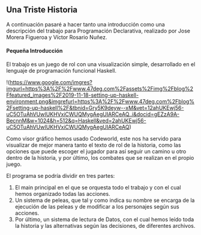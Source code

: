 ##                                                                                   Una Triste Historia

A continuación pasaré a hacer tanto una introducción como una descripción del trabajo para Programación Declarativa, realizado por Jose Morera Figueroa y Víctor Rosario Nuñez.

####                                                                                 Pequeña Introducción

El trabajo es un juego de rol con una visualización simple, desarrollado en el lenguaje de programación funcional Haskell. 


!(https://www.google.com/imgres?imgurl=https%3A%2F%2Fwww.47deg.com%2Fassets%2Fimg%2Fblog%2Ffeatured_images%2F2019-11-18-setting-up-haskell-environment.png&imgrefurl=https%3A%2F%2Fwww.47deg.com%2Fblog%2Fsetting-up-haskell%2F&tbnid=Gry5K9deyw--xM&vet=12ahUKEwj56-uC5OTuAhVUwIUKHVxiCWUQMygAegUIARCeAQ..i&docid=gEZzA9A-BecnnM&w=1024&h=512&q=Haskell&ved=2ahUKEwj56-uC5OTuAhVUwIUKHVxiCWUQMygAegUIARCeAQ)


Como visor gráfico hemos usado Codeworld, este nos ha servido para visualizar de mejor manera tanto el texto de rol de la historia, como las opciones que puede escoger el jugador 
para así seguir un camino u otro dentro de la historia, y por último, los combates que se realizan en el propio juego.

El programa se podría dividir en tres partes:
  1. El main principal en el que se orquesta todo el trabajo y con el cual hemos organizado todas las acciones.
  2. Un sistema de peleas, que tal y como indica su nombre se encarga de la ejecución de las peleas y de modificar a los personajes según sus acciones.
  3. Por último, un sistema de lectura de Datos, con el cual hemos leído toda la historia y las alternativas según las decisiones, de diferentes archivos.

